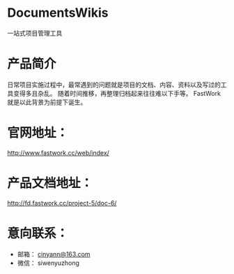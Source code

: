 # DocumentsWikis
一站式项目管理工具

# 产品简介
日常项目实施过程中，最常遇到的问题就是项目的文档、内容、资料以及写过的工具变得多且杂乱。
随着时间推移，再整理归档起来往往难以下手等。
FastWork 就是以此背景为前提下诞生。

# 官网地址：
http://www.fastwork.cc/web/index/

# 产品文档地址：
http://fd.fastwork.cc/project-5/doc-6/

# 意向联系：
- 邮箱：
  cinyann@163.com
- 微信：
  siwenyuzhong

